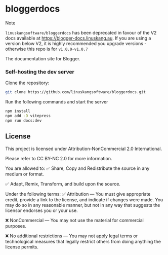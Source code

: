 # bloggerdocs

> [!note]
> ``linuskangsoftware/bloggerdocs`` has been deprecated in favour of the V2 docs available at https://blogger-docs.linuskang.au. If you are using a version below V2, it is highly recommended you upgrade versions - otherwise this repo is for `v1.0.0-v1.0.7`

The documentation site for Blogger.

### Self-hosting the dev server

Clone the repository:
```bash
git clone https://github.com/linuskangsoftware/bloggerdocs.git
```

Run the following commands and start the server

```bash
npm install
npm add -D vitepress
npm run docs:dev
```

## License

This project is licensed under Attribution-NonCommercial 2.0 International.

Please refer to CC BY-NC 2.0 for more information.

You are allowed to:
✅ Share, Copy and Redistribute the source in any medium or format.

✅ Adapt, Remix, Transform, and build upon the source.

Under the following terms:
✅ Attribution — You must give appropriate credit, provide a link to the license, and indicate if changes were made. You may do so in any reasonable manner, but not in any way that suggests the licensor endorses you or your use.

❌ NonCommercial — You may not use the material for commercial purposes.

❌ No additional restrictions — You may not apply legal terms or technological measures that legally restrict others from doing anything the license permits.
